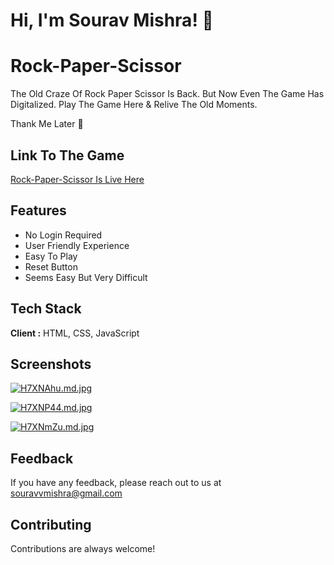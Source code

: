 
# Hi, I'm Sourav Mishra! 🗿


# Rock-Paper-Scissor


The Old Craze Of Rock Paper Scissor Is Back. But Now Even The Game Has Digitalized. Play The Game Here & Relive The Old Moments. 

Thank Me Later 🤸





## Link To The Game 

[Rock-Paper-Scissor Is Live Here ](https://souravvmishra.github.io/Rock-Paper-Scissor/)


## Features

- No Login Required 
- User Friendly Experience
- Easy To Play 
- Reset Button 
- Seems Easy But Very Difficult 



## Tech Stack

**Client :** HTML, CSS, JavaScript


## Screenshots


[![H7XNAhu.md.jpg](https://iili.io/H7XNAhu.md.jpg)](https://freeimage.host/i/H7XNAhu)

[![H7XNP44.md.jpg](https://iili.io/H7XNP44.md.jpg)](https://freeimage.host/i/H7XNP44)


[![H7XNmZu.md.jpg](https://iili.io/H7XNmZu.md.jpg)](https://freeimage.host/i/H7XNmZu)
## Feedback

If you have any feedback, please reach out to us at souravvmishra@gmail.com


## Contributing

Contributions are always welcome!


